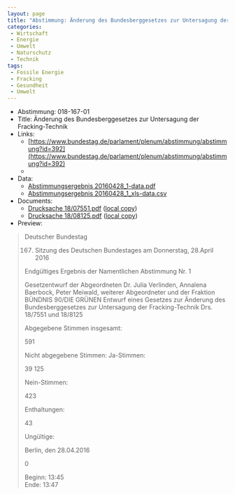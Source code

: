 ```yaml
---
layout: page
title: "Abstimmung: Änderung des Bundesberggesetzes zur Untersagung der Fracking-Technik"
categories:
 - Wirtschaft
 - Energie
 - Umwelt
 - Naturschutz 
 - Technik
tags:
 - Fossile Energie
 - Fracking
 - Gesundheit
 - Umwelt
---
```


* Abstimmung: 018-167-01
* Title: Änderung des Bundesberggesetzes zur Untersagung der Fracking-Technik
* Links: 
    * [https://www.bundestag.de/parlament/plenum/abstimmung/abstimmung?id=392](https://www.bundestag.de/parlament/plenum/abstimmung/abstimmung?id=392)
    * 
* Data: 
    * [Abstimmungsergebnis 20160428_1-data.pdf](/res/abstimmungsliste/20160428_1-data.pdf)
    * [Abstimmungsergebnis 20160428_1_xls-data.csv](/res/abstimmungsliste/analyses/20160428_1_xls-data.csv)
* Documents: 
    * [Drucksache 18/07551.pdf](http://dip21.bundestag.de/dip21/btd/18/075/1807551.pdf) ([local copy](/res/abstimmungsdaten/018-167-01/1807551.pdf))
    * [Drucksache 18/08125.pdf](http://dip21.bundestag.de/dip21/btd/18/081/1808125.pdf) ([local copy](/res/abstimmungsdaten/018-167-01/1808125.pdf))
* Preview: 
> Deutscher Bundestag
> 
> 167. Sitzung des Deutschen Bundestages
> am Donnerstag, 28.April 2016
> 
> Endgültiges Ergebnis der Namentlichen Abstimmung Nr. 1
> 
> Gesetzentwurf der Abgeordneten Dr. Julia Verlinden, Annalena Baerbock, Peter Meiwald,
> weiterer Abgeordneter und der Fraktion BÜNDNIS 90/DIE GRÜNEN
> Entwurf eines Gesetzes zur Änderung des Bundesberggesetzes zur Untersagung der
> Fracking-Technik
> Drs. 18/7551 und 18/8125
> 
> Abgegebene Stimmen insgesamt:
> 
> 591
> 
> Nicht abgegebene Stimmen:
> Ja-Stimmen:
> 
> 39
> 125
> 
> Nein-Stimmen:
> 
> 423
> 
> Enthaltungen:
> 
> 43
> 
> Ungültige:
> 
> Berlin, den 28.04.2016
> 
> 0
> 
> Beginn: 13:45  
> Ende: 13:47
